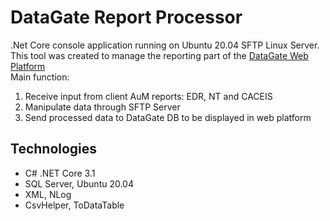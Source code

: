 # DataGate Report Processor

.Net Core console application running on Ubuntu 20.04 SFTP Linux Server. </br>
This tool was created to manage the reporting part of the [DataGate Web Platform](https://github.com/PhilShishov/DataGate) </br>
Main function:
 1. Receive input from client AuM reports: EDR, NT and CACEIS
 2. Manipulate data through SFTP Server
 3. Send processed data to DataGate DB to be displayed in web platform

## Technologies
* C# .NET Core 3.1
* SQL Server, Ubuntu 20.04
* XML, NLog
* CsvHelper, ToDataTable
